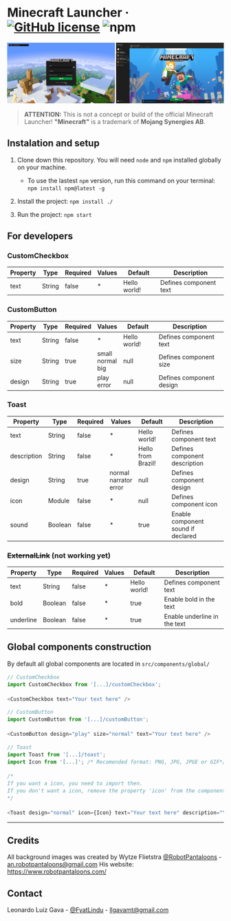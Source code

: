 # Minecraft Launcher · [![GitHub license](https://img.shields.io/badge/license-MIT-MIT?color=%23008542&style=flat-square)](https://gitlab.com/FyatLindu/minecraft-launcher/blob/master/LICENSE) ![npm](https://img.shields.io/npm/v/npm?color=%23008542&style=flat-square)

![Login and launcher screen](/concept/screens.png )

> **ATTENTION:** This is not a concept or build of the official Minecraft Launcher! **"Minecraft"** is a trademark of **Mojang Synergies AB**.

## Instalation and setup

1. Clone down this repository. You will need `node` and `npm` installed globally on your machine.

    * To use the lastest `npm` version, run this command on your terminal: `npm install npm@latest -g`

2. Install the project: `npm install ./`

3. Run the project: `npm start`

## For developers

### **CustomCheckbox**

| Property | Type   | Required | Values | Default      | Description                      |
|----------|--------|----------|--------|--------------|----------------------------------|
| text     | String | false    |    *   | Hello world! | Defines component text           |

### **CustomButton**

| Property     | Type       | Required     | Values                       | Default          | Description                         |
|--------------|------------|--------------|------------------------------|------------------|-------------------------------------|
| text         | String     | false        |            *                 | Hello world!     | Defines component text              |
| size         | String     | true         | small<br>normal<br>big       | null             | Defines component size              |
| design       | String     | true         | play<br>error                | null             | Defines component design            |

### **Toast**

| Property    | Type    | Required | Values                           | Default            | Description                              |
|-------------|---------|----------|----------------------------------|--------------------|------------------------------------------|
| text        | String  | false    |                 *                | Hello world!       | Defines component text                   |
| description | String  | false    |                 *                | Hello from Brazil! | Defines component description            |
| design      | String  | true     | normal<br>narrator<br>error      | null               | Defines component design                 |
| icon        | Module  | false    |                 *                | null               | Defines component icon                   |
| sound       | Boolean | false    |                 *                | true               | Enable component sound if declared       |

### **~~ExternalLink~~** (not working yet)

| Property  | Type    | Required | Values | Default      | Description                      |
|-----------|---------|----------|--------|--------------|----------------------------------|
| text      | String  | false    |    *   | Hello world! | Defines component text           |
| bold      | Boolean | false    |    *   | true         | Enable bold in the text          |
| underline | Boolean | false    |    *   | true         | Enable underline in the text     |

## Global components construction

By default all global components are located in `src/components/global/`

```js
// CustomCheckbox
import CustomCheckbox from '[...]/customCheckbox';

<CustomCheckbox text="Your text here" />
```

```js
// CustomButton
import CustomButton from '[...]/customButton';

<CustomButton design="play" size="normal" text="Your text here" />
```

```js
// Toast
import Toast from '[...]/toast';
import Icon from '[...]'; /* Recomended format: PNG, JPG, JPGE or GIF*/

/*
If you want a icon, you need to import then.
If you don't want a icon, remove the property 'icon' from the component bellow. 
*/

<Toast design="normal" icon={Icon} text="Your text here" description="Your description here" sound />
```

---

## Credits

All background images was created by Wytze Flietstra [@RobotPantaloons](https://twitter.com/RobotPantaloons "Wytze Flietstra Twitter") - <an.robotpantaloons@gmail.com>
His website: <https://www.robotpantaloons.com/>

## Contact

Leonardo Luiz Gava - [@FyatLindu](https://twitter.com/llgava "Leonardo Luiz Gava Twitter") - <llgavamt@gmail.com>
